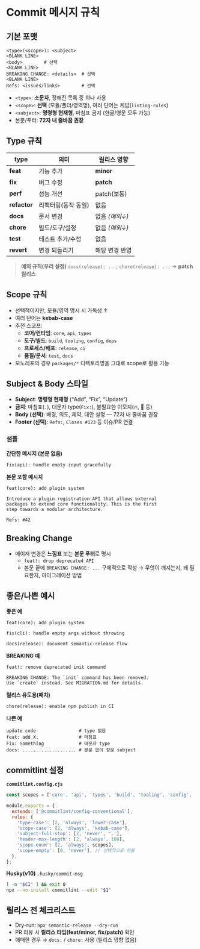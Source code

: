 # Commit 메시지 규칙

## 기본 포맷

```
<type>(<scope>): <subject>
<BLANK LINE>
<body>        # 선택
<BLANK LINE>
BREAKING CHANGE: <details>  # 선택
<BLANK LINE>
Refs: <issues/links>        # 선택
```

- `<type>`: **소문자**, 정해진 목록 중 하나 사용
- `<scope>`: **선택** (모듈/폴더/영역명), 여러 단어는 케밥(`linting-rules`)
- `<subject>`: **명령형 현재형**, 마침표 금지 (한글/영문 모두 가능)
- 본문/푸터: **72자 내 줄바꿈 권장**

## Type 규칙

| type         | 의미                | 릴리스 영향    |
| ------------ | ------------------- | -------------- |
| **feat**     | 기능 추가           | **minor**      |
| **fix**      | 버그 수정           | **patch**      |
| **perf**     | 성능 개선           | patch(보통)    |
| **refactor** | 리팩터링(동작 동일) | 없음           |
| **docs**     | 문서 변경           | 없음 _(예외↓)_ |
| **chore**    | 빌드/도구/설정      | 없음 _(예외↓)_ |
| **test**     | 테스트 추가/수정    | 없음           |
| **revert**   | 변경 되돌리기       | 해당 변경 반영 |

> **예외 규칙(우리 설정)** `docs(release): ...`, `chore(release): ...` → **patch 릴리스**

## Scope 규칙

- 선택적이지만, 모듈/영역 명시 시 가독성 ↑
- 여러 단어는 **kebab-case**
- 추천 스코프:
  - **코어/런타임**: `core`, `api`, `types`
  - **도구/빌드**: `build`, `tooling`, `config`, `deps`
  - **프로세스/배포**: `release`, `ci`
  - **품질/문서**: `test`, `docs`
- 모노레포의 경우 `packages/*` 디렉토리명을 그대로 scope로 활용 가능

## Subject & Body 스타일

- **Subject**: **명령형 현재형** (“Add”, “Fix”, “Update”)
- **금지**: 마침표(`.`), 대문자 type(`Fix:`), 불필요한 이모지(🔥, 🚀 등)
- **Body (선택)**: 배경, 의도, 제약, 대안 설명 — 72자 내 줄바꿈 권장
- **Footer (선택)**: `Refs:`, `Closes #123` 등 이슈/PR 연결

### 샘플

**간단한 메시지 (본문 없음)**

```
fix(api): handle empty input gracefully
```

**본문 포함 메시지**

```
feat(core): add plugin system

Introduce a plugin registration API that allows external
packages to extend core functionality. This is the first
step towards a modular architecture.

Refs: #42
```

## Breaking Change

- 메이저 변경은 **느낌표** 또는 **본문 푸터**로 명시
  - `feat!: drop deprecated API`
  - 본문 끝에 `BREAKING CHANGE: ...` 구체적으로 작성 → 무엇이 깨지는지, 왜 필요한지, 마이그레이션 방법

## 좋은/나쁜 예시

**좋은 예**

```
feat(core): add plugin system

fix(cli): handle empty args without throwing

docs(release): document semantic-release flow
```

**BREAKING 예**

```
feat!: remove deprecated init command

BREAKING CHANGE: The `init` command has been removed.
Use `create` instead. See MIGRATION.md for details.
```

**릴리스 유도용(패치)**

```
chore(release): enable npm publish in CI
```

**나쁜 예**

```
update code                # type 없음
feat: add X.               # 마침표
Fix: Something             # 대문자 type
docs: .................... # 본문 없이 장문 subject
```

## commitlint 설정

**`commitlint.config.cjs`**

```js
const scopes = ['core', 'api', 'types', 'build', 'tooling', 'config', 'deps', 'release', 'ci', 'test', 'docs'];

module.exports = {
  extends: ['@commitlint/config-conventional'],
  rules: {
    'type-case': [2, 'always', 'lower-case'],
    'scope-case': [2, 'always', 'kebab-case'],
    'subject-full-stop': [2, 'never', '.'],
    'header-max-length': [2, 'always', 100],
    'scope-enum': [2, 'always', scopes],
    'scope-empty': [0, 'never'], // 선택적으로 허용
  },
};
```

**Husky(v10)** `.husky/commit-msg`

```sh
[ -n "$CI" ] && exit 0
npx --no-install commitlint --edit "$1"
```

## 릴리스 전 체크리스트

- Dry-run: `npx semantic-release --dry-run`
- PR 리뷰 시 **릴리스 타입(feat/minor, fix/patch)** 확인
- 애매한 경우 → `docs:` / `chore:` 사용 (릴리스 영향 없음)
